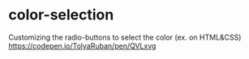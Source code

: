 # color-selection
Customizing the radio-buttons to select the color (ex. on HTML&amp;CSS)
https://codepen.io/TolyaRuban/pen/QVLxvg
